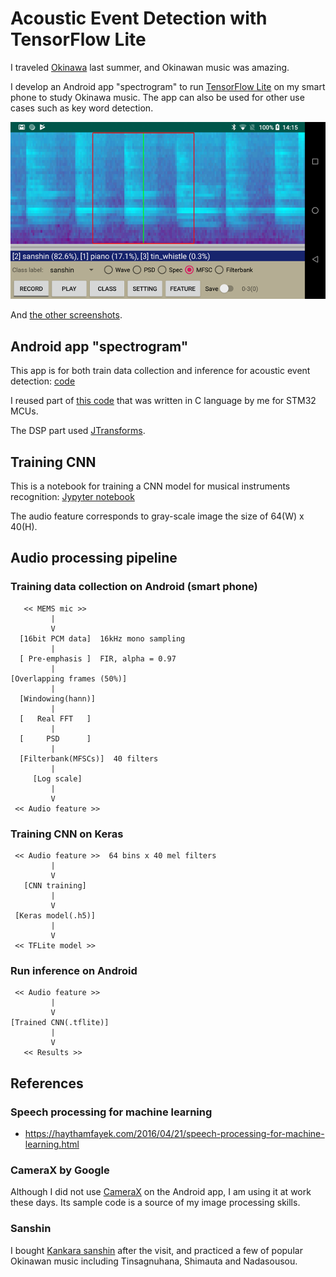 # Acoustic Event Detection with TensorFlow Lite

I traveled [Okinawa](https://en.wikipedia.org/wiki/Okinawa_Island) last summer, and Okinawan music was amazing.

I develop an Android app "spectrogram" to run [TensorFlow Lite](https://www.tensorflow.org/lite?hl=ja) on my smart phone to study Okinawa music. The app can also be used for other use cases such as key word detection.

![android_app](./doc/android_app.png)

And [the other screenshots](./SCREENSHOTS.md).

## Android app "spectrogram"

This app is for both train data collection and inference for acoustic event detection: [code](./android)

I reused part of [this code](https://github.com/araobp/acoustic-features/tree/master/stm32/acoustic_feature_camera) that was written in C language by me for STM32 MCUs.

The DSP part used [JTransforms](https://github.com/wendykierp/JTransforms).

## Training CNN

This is a notebook for training a CNN model for musical instruments recognition: [Jypyter notebook](./keras/training.ipynb)

The audio feature corresponds to gray-scale image the size of 64(W) x 40(H).

## Audio processing pipeline

### Training data collection on Android (smart phone)

```
   << MEMS mic >>
         |
         V
  [16bit PCM data]  16kHz mono sampling
         |
  [ Pre-emphasis ]  FIR, alpha = 0.97
         |
[Overlapping frames (50%)]
         |
  [Windowing(hann)]
         |
  [   Real FFT   ]
         |
  [     PSD      ]
         |
  [Filterbank(MFSCs)]  40 filters
         |
     [Log scale]
         |
         V
 << Audio feature >>

```

### Training CNN on Keras

```
 << Audio feature >>  64 bins x 40 mel filters
         |
         V
   [CNN training]
         |
         V
 [Keras model(.h5)]
         |
         V
 << TFLite model >>

```

### Run inference on Android

```
 << Audio feature >>
         |
         V
[Trained CNN(.tflite)]
         |
         V
   << Results >>
```

## References

### Speech processing for machine learning

- https://haythamfayek.com/2016/04/21/speech-processing-for-machine-learning.html

### CameraX by Google

Although I did not use [CameraX](https://developer.android.com/training/camerax) on the Android app, I am using it at work these days. Its sample code is a source of my image processing skills.

### Sanshin

I bought [Kankara sanshin](https://www.machidaya.jp/en/shop/kankara-sansin-en/kankarasanshin-en/kankara-sanshin-shamisen-diy-kit-%EF%BC%8B-e-learning/) after the visit, and practiced a few of popular Okinawan music including Tinsagnuhana, Shimauta and Nadasousou.

